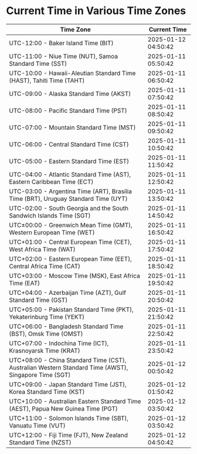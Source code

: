 # Current Time in Various Time Zones

| Time Zone | Current Time |
|-----------|--------------|
| UTC-12:00 - Baker Island Time (BIT) | 2025-01-12 04:50:42 |
| UTC-11:00 - Niue Time (NUT), Samoa Standard Time (SST) | 2025-01-11 05:50:42 |
| UTC-10:00 - Hawaii-Aleutian Standard Time (HAST), Tahiti Time (TAHT) | 2025-01-11 06:50:42 |
| UTC-09:00 - Alaska Standard Time (AKST) | 2025-01-11 07:50:42 |
| UTC-08:00 - Pacific Standard Time (PST) | 2025-01-11 08:50:42 |
| UTC-07:00 - Mountain Standard Time (MST) | 2025-01-11 09:50:42 |
| UTC-06:00 - Central Standard Time (CST) | 2025-01-11 10:50:42 |
| UTC-05:00 - Eastern Standard Time (EST) | 2025-01-11 11:50:42 |
| UTC-04:00 - Atlantic Standard Time (AST), Eastern Caribbean Time (ECT) | 2025-01-11 12:50:42 |
| UTC-03:00 - Argentina Time (ART), Brasília Time (BRT), Uruguay Standard Time (UYT) | 2025-01-11 13:50:42 |
| UTC-02:00 - South Georgia and the South Sandwich Islands Time (SGT) | 2025-01-11 14:50:42 |
| UTC±00:00 - Greenwich Mean Time (GMT), Western European Time (WET) | 2025-01-11 16:50:42 |
| UTC+01:00 - Central European Time (CET), West Africa Time (WAT) | 2025-01-11 17:50:42 |
| UTC+02:00 - Eastern European Time (EET), Central Africa Time (CAT) | 2025-01-11 18:50:42 |
| UTC+03:00 - Moscow Time (MSK), East Africa Time (EAT) | 2025-01-11 19:50:42 |
| UTC+04:00 - Azerbaijan Time (AZT), Gulf Standard Time (GST) | 2025-01-11 20:50:42 |
| UTC+05:00 - Pakistan Standard Time (PKT), Yekaterinburg Time (YEKT) | 2025-01-11 21:50:42 |
| UTC+06:00 - Bangladesh Standard Time (BST), Omsk Time (OMST) | 2025-01-11 22:50:42 |
| UTC+07:00 - Indochina Time (ICT), Krasnoyarsk Time (KRAT) | 2025-01-11 23:50:42 |
| UTC+08:00 - China Standard Time (CST), Australian Western Standard Time (AWST), Singapore Time (SGT) | 2025-01-12 00:50:42 |
| UTC+09:00 - Japan Standard Time (JST), Korea Standard Time (KST) | 2025-01-12 01:50:42 |
| UTC+10:00 - Australian Eastern Standard Time (AEST), Papua New Guinea Time (PGT) | 2025-01-12 03:50:42 |
| UTC+11:00 - Solomon Islands Time (SBT), Vanuatu Time (VUT) | 2025-01-12 03:50:42 |
| UTC+12:00 - Fiji Time (FJT), New Zealand Standard Time (NZST) | 2025-01-12 04:50:42 |
